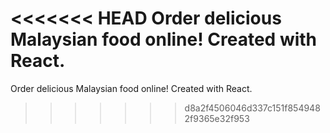 <<<<<<< HEAD
﻿Order delicious Malaysian food online! Created with React.
=======
Order delicious Malaysian food online! Created with React.
>>>>>>> d8a2f4506046d337c151f8549482f9365e32f953
